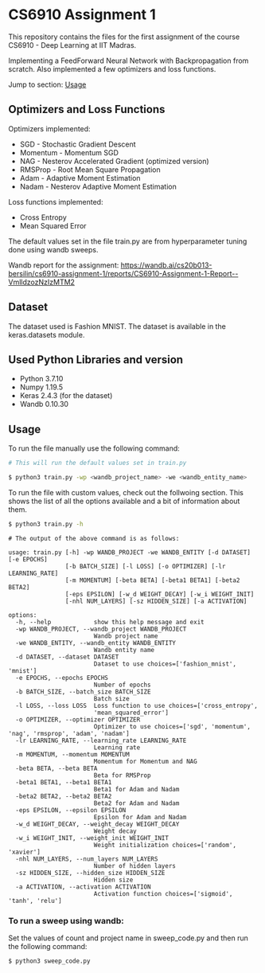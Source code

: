 # CS6910 Assignment 1

This repository contains the files for the first assignment of the course CS6910 - Deep Learning at IIT Madras.

Implementing a FeedForward Neural Network with Backpropagation from scratch. Also implemented a few optimizers and loss functions.

Jump to section: [Usage](#usage)

## Optimizers and Loss Functions

Optimizers implemented:
- SGD - Stochastic Gradient Descent
- Momentum - Momentum SGD
- NAG - Nesterov Accelerated Gradient (optimized version)
- RMSProp - Root Mean Square Propagation
- Adam - Adaptive Moment Estimation
- Nadam - Nesterov Adaptive Moment Estimation

Loss functions implemented:
- Cross Entropy
- Mean Squared Error

The default values set in the file train.py are from hyperparameter tuning done using wandb sweeps.

Wandb report for the assignment: https://wandb.ai/cs20b013-bersilin/cs6910-assignment-1/reports/CS6910-Assignment-1-Report--VmlldzozNzIzMTM2

## Dataset

The dataset used is Fashion MNIST. The dataset is available in the keras.datasets module.

## Used Python Libraries and version

- Python 3.7.10
- Numpy 1.19.5
- Keras 2.4.3 (for the dataset)
- Wandb 0.10.30

## Usage

To run the file manually use the following command:
```sh
# This will run the default values set in train.py

$ python3 train.py -wp <wandb_project_name> -we <wandb_entity_name>
```

To run the file with custom values, check out the follwoing section.
This shows the list of all the options available and a bit of information about them.
```sh
$ python3 train.py -h
```
```
# The output of the above command is as follows:

usage: train.py [-h] -wp WANDB_PROJECT -we WANDB_ENTITY [-d DATASET] [-e EPOCHS]
                [-b BATCH_SIZE] [-l LOSS] [-o OPTIMIZER] [-lr LEARNING_RATE]
                [-m MOMENTUM] [-beta BETA] [-beta1 BETA1] [-beta2 BETA2]
                [-eps EPSILON] [-w_d WEIGHT_DECAY] [-w_i WEIGHT_INIT]
                [-nhl NUM_LAYERS] [-sz HIDDEN_SIZE] [-a ACTIVATION]

options:
  -h, --help            show this help message and exit
  -wp WANDB_PROJECT, --wandb_project WANDB_PROJECT
                        Wandb project name
  -we WANDB_ENTITY, --wandb_entity WANDB_ENTITY
                        Wandb entity name
  -d DATASET, --dataset DATASET
                        Dataset to use choices=['fashion_mnist', 'mnist']
  -e EPOCHS, --epochs EPOCHS
                        Number of epochs
  -b BATCH_SIZE, --batch_size BATCH_SIZE
                        Batch size
  -l LOSS, --loss LOSS  Loss function to use choices=['cross_entropy',
                        'mean_squared_error']
  -o OPTIMIZER, --optimizer OPTIMIZER
                        Optimizer to use choices=['sgd', 'momentum', 'nag', 'rmsprop', 'adam', 'nadam']
  -lr LEARNING_RATE, --learning_rate LEARNING_RATE
                        Learning rate
  -m MOMENTUM, --momentum MOMENTUM
                        Momentum for Momentum and NAG
  -beta BETA, --beta BETA
                        Beta for RMSProp
  -beta1 BETA1, --beta1 BETA1
                        Beta1 for Adam and Nadam
  -beta2 BETA2, --beta2 BETA2
                        Beta2 for Adam and Nadam
  -eps EPSILON, --epsilon EPSILON
                        Epsilon for Adam and Nadam
  -w_d WEIGHT_DECAY, --weight_decay WEIGHT_DECAY
                        Weight decay
  -w_i WEIGHT_INIT, --weight_init WEIGHT_INIT
                        Weight initialization choices=['random', 'xavier']
  -nhl NUM_LAYERS, --num_layers NUM_LAYERS
                        Number of hidden layers
  -sz HIDDEN_SIZE, --hidden_size HIDDEN_SIZE
                        Hidden size
  -a ACTIVATION, --activation ACTIVATION
                        Activation function choices=['sigmoid', 'tanh', 'relu']
```

### To run a sweep using wandb:

Set the values of count and project name in sweep_code.py and then run the following command:
```sh
$ python3 sweep_code.py
```